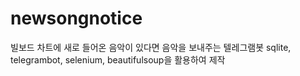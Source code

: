 # newsongnotice

빌보드 차트에 새로 들어온 음악이 있다면 음악을 보내주는 텔레그램봇
sqlite, telegrambot, selenium, beautifulsoup을 활용하여 제작
